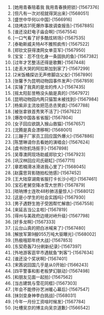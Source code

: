 
1. [她用青春陪着我 我用青春换把锁]-[1567376]
1. [但凡有一次对视就得哭出来]-[1568051]
1. [盛世中华何以中国]-[1566916]
1. [烧烤店31死爆炸事故调查报告]-[1567885]
1. [谁还没赶电子庙会啊]-[1567554]
1. [一口气看了好多酷炫转场]-[1567535]
1. [泰勒斯威夫特AI不雅照疯传]-[1567522]
1. [郑钦文获得澳网女单亚军]-[1567950]
1. [宝宝：忍不住化身一条固执的鱼]-[1567382]
1. [过年才艺整活还得是歌舞]-[1567448]
1. [走丢大哭的阿拉斯加到家了]-[1567299]
1. [2米饭桶探访无声修脚店父女]-[1567890]
1. [张馨予为昆明动物园事件发声]-[1567859]
1. [实锤了我真的是龙的传人]-[1567435]
1. [摇太阳彭昱畅没头脑是真的]-[1567972]
1. [昆明动物园内两只猫暂未被找到]-[1567984]
1. [杨紫非主流妆把范丞丞笑疯]-[1567788]
1. [被张拿铁首秀笑不活了]-[1567622]
1. [爆改中国各省省服]-[1567804]
1. [女子回应欲跳入猴山救猫]-[1567657]
1. [沈腾是真会漂移啊]-[1568001]
1. [三蹦子厂家员工回应国外爆火]-[1567886]
1. [陈慧琳请你去看她的演唱会]-[1567624]
1. [虞书欣机场抠手]-[1567898]
1. [吴尊澳网现场助威郑钦文]-[1567923]
1. [巩汉林回应司氏砸缸]-[1567711]
1. [章若楠滑冰滑进我心里了]-[1568045]
1. [赵露思背影随拍松弛感]-[1567452]
1. [王大陆穿湖南省服打卡长沙小吃]-[1567461]
1. [宝石老舅空降冰雪大世界]-[1567879]
1. [唢呐博士连吹48秒肺活量惊人]-[1568012]
1. [这是小学生的社会实践吗]-[1567930]
1. [男子遇野生狍子受困帮忙解救]-[1567558]
1. [来延吉当公主啦]-[1567819]
1. [得州与美政府边境对峙升级]-[1567798]
1. [好多龙啊]-[1567333]
1. [云台山真的把白冰喊来了]-[1567480]
1. [解放军第9艘055万吨大驱曝光]-[1568002]
1. [热极哦耶年终大战]-[1567853]
1. [东契奇轰73分刷新纪录]-[1567397]
1. [外地游客逛早市遇鱿鱼“刺客”]-[1567634]
1. [谁还没个奖状啊]-[1567401]
1. [宋茜说回国几乎是从0开始]-[1566243]
1. [四平警事和影老板梦幻联动]-[1567498]
1. [和朋友见面一起拍]-[1567562]
1. [当古建筑与雪花同框]-[1567303]
1. [年会不能停孙艺洲暖心幕后]-[1567547]
1. [抹剑变身神李白挑战]-[1568031]
1. [今年一月份工资啥时候发]-[1567784]
1. [吐槽吴京的博主向吴京道歉]-[1566542]